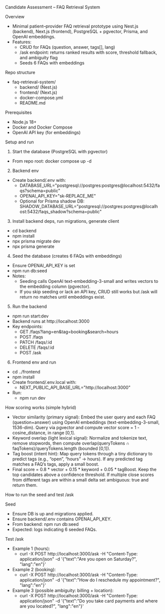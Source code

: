 Candidate Assessment – FAQ Retrieval System

Overview
- Minimal patient–provider FAQ retrieval prototype using Nest.js (backend), Next.js (frontend), PostgreSQL + pgvector, Prisma, and OpenAI embeddings.
- Features:
  - CRUD for FAQs (question, answer, tags[], lang)
  - /ask endpoint: returns ranked results with score, threshold fallback, and ambiguity flag
  - Seeds 6 FAQs with embeddings

Repo structure
- faq-retrieval-system/
  - backend/ (Nest.js)
  - frontend/ (Next.js)
  - docker-compose.yml
  - README.md

Prerequisites
- Node.js 18+
- Docker and Docker Compose
- OpenAI API key (for embeddings)

Setup and run

1) Start the database (PostgreSQL with pgvector)
- From repo root: docker compose up -d

2) Backend env
- Create backend/.env with:
  - DATABASE_URL="postgresql://postgres:postgres@localhost:5432/faqs?schema=public"
  - OPENAI_API_KEY="sk-REPLACE_ME"
  - Optional for Prisma shadow DB: SHADOW_DATABASE_URL="postgresql://postgres:postgres@localhost:5432/faqs_shadow?schema=public"

3) Install backend deps, run migrations, generate client
- cd backend
- npm install
- npx prisma migrate dev
- npx prisma generate

4) Seed the database (creates 6 FAQs with embeddings)
- Ensure OPENAI_API_KEY is set
- npm run db:seed
- Notes:
  - Seeding calls OpenAI text-embedding-3-small and writes vectors to the embedding column (pgvector).
  - If you skip seeding or lack an API key, CRUD still works but /ask will return no matches until embeddings exist.

5) Run the backend
- npm run start:dev
- Backend runs at http://localhost:3000
- Key endpoints:
  - GET /faqs?lang=en&tag=booking&search=hours
  - POST /faqs
  - PATCH /faqs/:id
  - DELETE /faqs/:id
  - POST /ask

6) Frontend env and run
- cd ../frontend
- npm install
- Create frontend/.env.local with:
  - NEXT_PUBLIC_API_BASE_URL="http://localhost:3000"
- Run:
  - npm run dev

How scoring works (simple hybrid)
- Vector similarity (primary signal): Embed the user query and each FAQ (question+answer) using OpenAI embeddings (text-embedding-3-small, 1536-dim). Query via pgvector and compute vector score = 1 - cosine_distance, in range [0,1].
- Keyword overlap (light lexical signal): Normalize and tokenize text, remove stopwords, then compute overlap(queryTokens ∩ faqTokens)/queryTokens.length (bounded [0,1]).
- Tag boost (intent hint): Map query tokens through a tiny dictionary to predict tags (e.g., “open”, “hours” -> hours). If any predicted tag matches a FAQ’s tags, apply a small boost.
- Final score = 0.8 * vector + 0.15 * keyword + 0.05 * tagBoost. Keep the top candidates above a confidence threshold. If multiple close scores from different tags are within a small delta set ambiguous: true and return them.

How to run the seed and test /ask

Seed
- Ensure DB is up and migrations applied.
- Ensure backend/.env contains OPENAI_API_KEY.
- From backend: npm run db:seed
- Expected: logs indicating 6 seeded FAQs.

Test /ask
- Example 1 (hours):
  - curl -X POST http://localhost:3000/ask -H "Content-Type: application/json" -d '{"text":"Are you open on Saturday?", "lang":"en"}'
- Example 2 (booking):
  - curl -X POST http://localhost:3000/ask -H "Content-Type: application/json" -d '{"text":"How do I reschedule my appointment?", "lang":"en"}'
- Example 3 (possible ambiguity: billing + location):
  - curl -X POST http://localhost:3000/ask -H "Content-Type: application/json" -d '{"text":"Do you take card payments and where are you located?", "lang":"en"}'
